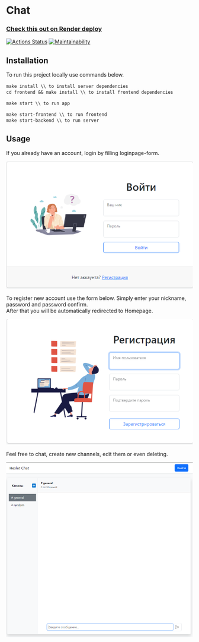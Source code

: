 # Chat

### [Check this out on Render deploy](https://slack-chat-v2.onrender.com/)

[![Actions Status](https://github.com/KirillTheStranger/frontend-project-12/actions/workflows/hexlet-check.yml/badge.svg)](https://github.com/KirillTheStranger/frontend-project-12/actions) [![Maintainability](https://api.codeclimate.com/v1/badges/8586f67ced9fdf20222f/maintainability)](https://codeclimate.com/github/KirillTheStranger/frontend-project-12/maintainability)

## Installation

To run this project locally use commands below.

```
make install \\ to install server dependencies
cd frontend && make install \\ to install frontend dependencies
```

```
make start \\ to run app
```

```
make start-frontend \\ to run frontend
make start-backend \\ to run server
```

## Usage

If you already have an account, login by filling loginpage-form.

![login.png](frontend/public/login.png)

To register new account use the form below. Simply enter your nickname, password and password confirm. <br>After that you will be automatically redirected to Homepage.

![signup.png](frontend/public/signup.png)

Feel free to chat, create new channels, edit them or even deleting.

![home.png](frontend/public/home.png)
